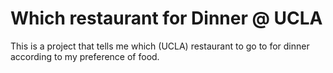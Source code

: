 # Which restaurant for Dinner @ UCLA
This is a project that tells me which (UCLA) restaurant to go to for dinner according to my preference of food.
